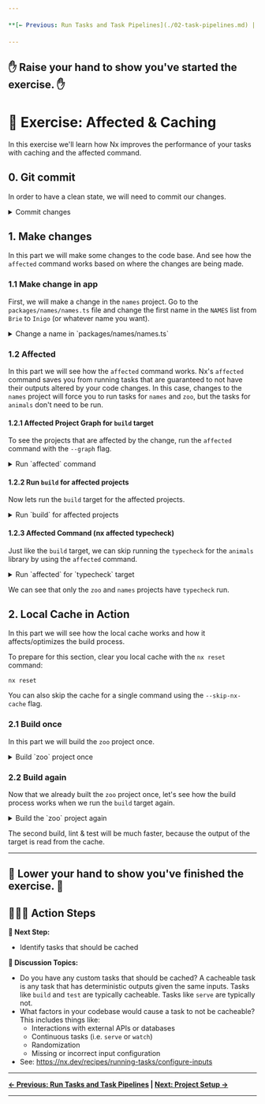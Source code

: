 ```yaml
---

**[← Previous: Run Tasks and Task Pipelines](./02-task-pipelines.md) | [Next: Project Setup →](./04-project-setup.md)**

---
```


✋ Raise your hand to show you've started the exercise. ✋
---

# 📖 Exercise: Affected & Caching

In this exercise we'll learn how Nx improves the performance of your tasks with caching and the affected command.

## 0. Git commit
In order to have a clean state, we will need to commit our changes. 

<details>
  <summary>Commit changes</summary>

```bash
git commit -a -m "initial setup"
```

or just use the IDE to commit the changes.

</details>  

## 1. Make changes
In this part we will make some changes to the code base. And see how the `affected` command works based on where the changes are being made.

### 1.1 Make change in app
First, we will make a change in the `names` project. Go to the `packages/names/names.ts` file and change the first name in the `NAMES` list from `Brie` to `Inigo` (or whatever name you want).

<details>
  <summary>Change a name in `packages/names/names.ts`</summary>

```diff
- "Brie",
+ "Inigo",
```

</details>

### 1.2 Affected
In this part we will see how the `affected` command works. Nx's `affected` command saves you from running tasks that are guaranteed to not have their outputs altered by your code changes.  In this case, changes to the `names` project will force you to run tasks for `names` and `zoo`, but the tasks for `animals` don't need to be run.

#### 1.2.1 Affected Project Graph for `build` target
To see the projects that are affected by the change, run the `affected` command with the `--graph` flag.

<details>
  <summary>Run `affected` command</summary>

```bash
nx graph --affected
```

The output should look like this:

![nx-affected-with-change.png](images/nx-affected-with-change.png)


</details>

#### 1.2.2 Run `build` for affected projects
Now lets run the `build` target for the affected projects.

<details>
  <summary>Run `build` for affected projects</summary>

```bash
nx affected --target build
```

The output should look like this:

```
❯ nx affected --target build

 NX   Affected criteria defaulted to --base=main --head=HEAD



   ✔  nx run @tuskdesign/animals:build
   ✔  nx run @tuskdesign/names:build
   ✔  nx run @tuskdesign/zoo:build

————————————————————————————————————————————————————————————————————————————————————————————————————————————————————————————————————————————

 NX   Successfully ran target build for 2 projects and 1 task they depend on (1s)

Nx read the output from the cache instead of running the command for 1 out of 3 tasks.
```

The affected logic goes through these steps:

1. Nx uses a git diff to identify the `packages/names/names.ts` file as the only changed file.
2. Nx identifies the file is in the `names` project.
3. Nx uses the project graph to list all the projects that have the `names` project as a direct or transitive dependency. e.g. `zoo`
4. Nx runs the `build` task for `zoo` and `names`
5. Since the `build` task for `zoo` depends on `animals` as well, that task is also run - and replayed from the cache.

</details>

#### 1.2.3 Affected Command (nx affected typecheck)
Just like the `build` target, we can skip running the `typecheck` for the `animals` library by using the `affected` command.

<details>
  <summary>Run `affected` for `typecheck` target</summary>

```bash
nx affected --target typecheck
```

The results are:

```
❯ nx affected --target typecheck

 NX   Affected criteria defaulted to --base=main --head=HEAD



   ✔  nx run @tuskdesign/names:typecheck
   ✔  nx run @tuskdesign/zoo:typecheck

————————————————————————————————————————————————————————————————————————————————————————————————————————————————————————————————————————————

 NX   Successfully ran target typecheck for 2 projects (593ms)
```
</details>

We can see that only the `zoo` and `names` projects have `typecheck` run.

</details>

## 2. Local Cache in Action
In this part we will see how the local cache works and how it affects/optimizes the build process.

To prepare for this section, clear you local cache with the `nx reset` command:

```
nx reset
```

You can also skip the cache for a single command using the `--skip-nx-cache` flag.

### 2.1 Build once
In this part we will build the `zoo` project once.

<details>
  <summary>Build `zoo` project once</summary>

```bash
nx build zoo
```

The output should look like this:

```
❯ nx build zoo

> nx run @tuskdesign/names:build


> @tuskdesign/names@1.2.0 build
> tsc --build tsconfig.lib.json


> nx run @tuskdesign/animals:build


> @tuskdesign/animals@1.2.0 build
> tsc --build tsconfig.lib.json


> nx run @tuskdesign/zoo:build


> @tuskdesign/zoo@1.2.0 build
> tsc --build tsconfig.lib.json


————————————————————————————————————————————————————————————————————————————————————————————————————————————————————————————————————————————

 NX   Successfully ran target build for project @tuskdesign/zoo and 2 tasks it depends on (1s)
```

</details>

### 2.2 Build again
Now that we already built the `zoo` project once, let's see how the build process works when we run the `build` target again.

<details>
  <summary>Build the `zoo` project again</summary>

```bash
nx build zoo
```

The output should look like this:

```
❯ nx build zoo

> nx run @tuskdesign/names:build  [existing outputs match the cache, left as is]


> nx run @tuskdesign/animals:build  [existing outputs match the cache, left as is]


> nx run @tuskdesign/zoo:build  [existing outputs match the cache, left as is]


————————————————————————————————————————————————————————————————————————————————————————————————————————————————————————————————————————————

 NX   Successfully ran target build for project @tuskdesign/zoo and 2 tasks it depends on (162ms)

Nx read the output from the cache instead of running the command for 3 out of 3 tasks.
```

We will see that the build process is much faster, because the output of the build is read from the cache.

</details>

The second build, lint & test will be much faster, because the output of the target is read from the cache.

---
👏 Lower your hand to show you've finished the exercise. 👏
---

## 🏃‍♂️‍➡️ Action Steps

**👟 Next Step:**
- Identify tasks that should be cached

**🧠 Discussion Topics:**
- Do you have any custom tasks that should be cached? A cacheable task is any task that has deterministic outputs given the same inputs. Tasks like `build` and `test` are typically cacheable. Tasks like `serve` are typically not.
- What factors in your codebase would cause a task to not be cacheable? This includes things like:
  - Interactions with external APIs or databases
  - Continuous tasks (i.e. `serve` or `watch`)
  - Randomization
  - Missing or incorrect input configuration
- See: https://nx.dev/recipes/running-tasks/configure-inputs

---

**[← Previous: Run Tasks and Task Pipelines](./02-task-pipelines.md) | [Next: Project Setup →](./04-project-setup.md)**

---

